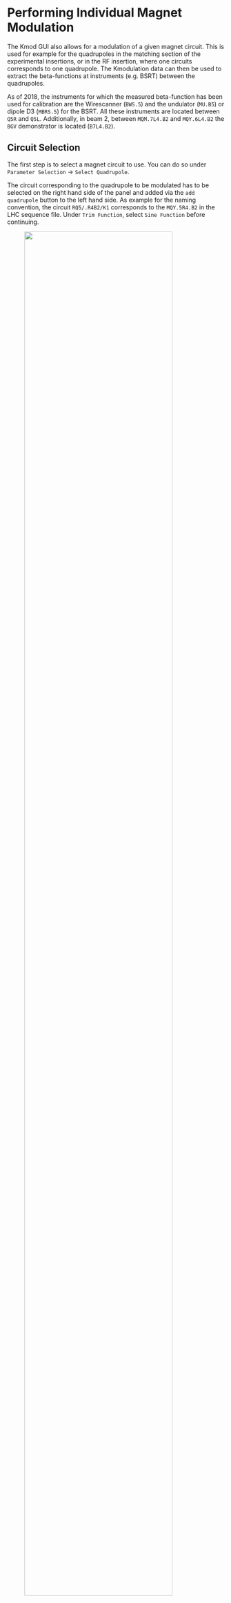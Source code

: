 # Performing Individual Magnet Modulation

The Kmod GUI also allows for a modulation of a given magnet circuit.
This is used for example for the quadrupoles in the matching section of the experimental insertions, or in the RF insertion, where one circuits corresponds to one quadrupole.
The Kmodulation data can then be used to extract the beta-functions at instruments (e.g. BSRT) between the quadrupoles.

As of 2018, the instruments for which the measured beta-function has been used for calibration are the Wirescanner (`BWS.5`) and the undulator (`MU.B5`) or dipole D3 (`MBRS.5`) for the BSRT.
All these instruments are located between `Q5R` and `Q5L`. 
Additionally, in beam 2, between `MQM.7L4.B2` and `MQY.6L4.B2` the `BGV` demonstrator is located (`B7L4.B2`).

## Circuit Selection

The first step is to select a magnet circuit to use.
You can do so under `Parameter Selection` -> `Select Quadrupole`.

The circuit corresponding to the quadrupole to be modulated has to be selected on the right hand side of the panel and added via the `add quadrupole` button to the left hand side.
As example for the naming convention, the circuit `RQ5/.R4B2/K1` corresponds to the `MQY.5R4.B2` in the LHC sequence file.
Under `Trim Function`, select `Sine Function` before continuing.

<figure>
  <img src="../../assets/images/kmod_gui/select_quadrupole.png" width="90%" />
  <figcaption>Select circuits.</figcaption>
</figure>

## Trim Start

The trim current, frequency, and number of cycles should be entered on the right hand side of the window and need to be set via the `apply settings` button.
Normal values for trim I in IR4 are 2A at injection for the `Q5` and 12A at 6.5 TeV for the `Q5`.
Values for other magnets can be found in the elogbook in the shifts logs of the `28/04/2018` and `07/10/2016`.

Data acquisition is started with the `Start Acquiring` button, following by starting the trim with the `Start trim` button.
After the trim is finished, acquisition of data needs to be stopped using the `Stop Acquiring` button.

!!! todo
    Include screenshot of trim start

!!! warning
    The start and end time should be noted down in the elogbook for later data extraction, as no automatic extraction like in the IP modulation case exists. 

## Trim Extraction

After acquisition during a trim, data can then be extracted by selecting the circuit in the `Select Quadrupole` panel under `Parameter selection` and pushing the `extract previous trim` button.
The trim start and end times as well as the beam energy need to be entered.
In the following panel, the trim data can then be saved via the `Save magnet measurement` button.

!!! todo
    Include screenshot of trim extraction

The analysis of the extracted Kmod data is described in the [next section](trim_analysis.md).


*[BSRT]: Beam Synchrotron Radiatin Telescope
*[BGV]: Beam Gas Vertex detector (for beam size measurement)
*[LHC]: Large Hadron Collider